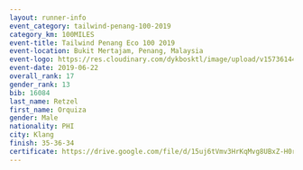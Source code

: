 ```yaml
--- 
layout: runner-info 
event_category: tailwind-penang-100-2019 
category_km: 100MILES 
event-title: Tailwind Penang Eco 100 2019 
event-location: Bukit Mertajam, Penang, Malaysia 
event-logo: https://res.cloudinary.com/dykbosktl/image/upload/v1573614442/Logo/Logo_gqlzi3.jpg 
event-date: 2019-06-22 
overall_rank: 17
gender_rank: 13
bib: 16084
last_name: Retzel
first_name: Orquiza
gender: Male
nationality: PHI
city: Klang
finish: 35-36-34
certificate: https://drive.google.com/file/d/15uj6tVmv3HrKqMvg8UBxZ-H0rkh0YcMD/view?usp=sharing
--- 
```

